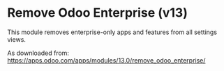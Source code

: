 # Remove Odoo Enterprise (v13)
This module removes enterprise-only apps and features from all settings views.

As downloaded from: https://apps.odoo.com/apps/modules/13.0/remove_odoo_enterprise/